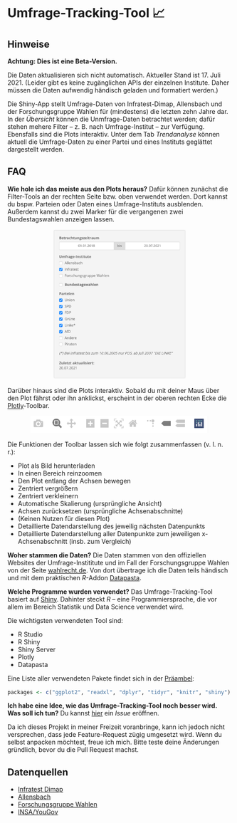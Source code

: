 # Umfrage-Tracking-Tool 📈

## Hinweise
**Achtung: Dies ist eine Beta-Version.**

Die Daten aktualisieren sich nicht automatisch. Aktueller Stand ist 17. Juli 2021. 
(Leider gibt es keine zugänglichen APIs der einzelnen Institute. Daher müssen die Daten aufwendig händisch geladen und formatiert werden.)

Die Shiny-App stellt Umfrage-Daten von Infratest-Dimap, Allensbach und der Forschungsgruppe Wahlen für (mindestens) die letzten zehn Jahre dar. In der _Übersicht_ können die Unmfrage-Daten betrachtet werden; dafür stehen mehere Filter – z. B. nach Umfrage-Institut – zur Verfügung. Ebensfalls sind die Plots interaktiv. Unter dem Tab _Trendanalyse_ können aktuell die Umfrage-Daten zu einer Partei und eines Instituts geglättet dargestellt werden.

## FAQ

**Wie hole ich das meiste aus den Plots heraus?**
Dafür können zunächst die Filter-Tools an der rechten Seite bzw. oben verwendet werden. Dort kannst du bspw. Parteien oder Daten eines Umfrage-Instituts ausblenden. Außerdem kannst du zwei Marker für die vergangenen zwei Bundestagswahlen anzeigen lassen.

<p align="center">
<img src="App/HTML/Screenshots/Filter.png" alt="alt text" width="300px">
  </p>

Darüber hinaus sind die Plots interaktiv. Sobald du mit deiner Maus über den Plot fährst oder ihn anklickst, erscheint in der oberen rechten Ecke die [Plotly](https://plotly.com)-Toolbar.


<p align="center">
<img src="App/HTML/Screenshots/Plotly-Toolbar.png" alt="alt text" width="400px">
  </p>


Die Funktionen der Toolbar lassen sich wie folgt zusammenfassen (v. l. n. r.):
- Plot als Bild herunterladen
- In einen Bereich reinzoomen
- Den Plot entlang der Achsen bewegen
- Zentriert vergrößern
- Zentriert verkleinern
- Automatische Skalierung (ursprüngliche Ansicht)
- Achsen zurücksetzen (ursprüngliche Achsenabschnitte)
- (Keinen Nutzen für diesen Plot)
- Detaillierte Datendarstellung des jeweilig nächsten Datenpunkts
- Detaillierte Datendarstellung aller Datenpunkte zum jeweiligen x-Achsenabschnitt (insb. zum Vergleich)

**Woher stammen die Daten?**
Die Daten stammen von den offiziellen Websites der Umfrage-Instititute und im Fall der Forschungsgruppe Wahlen von der Seite [wahlrecht.de](https://www.wahlrecht.de/). Von dort übertrage ich die Daten teils händisch und mit dem praktischen _R_-Addon [Datapasta](https://milesmcbain.github.io/datapasta/). 

**Welche Programme wurden verwendet?**
Das Umfrage-Tracking-Tool basiert auf [Shiny](https://shiny.rstudio.com). Dahinter steckt _R_ – eine Programmiersprache, die vor allem im Bereich Statistik und Data Science verwendet wird.

Die wichtigsten verwendeten Tool sind:
- R Studio
- R Shiny
- Shiny Server
- Plotly
- Datapasta

Eine Liste aller verwendeten Pakete findet sich in der [Präambel](https://github.com/dominiklawetzky/umfrage-tracking-projekt/blob/main/preamble.R):

```R
packages <- c("ggplot2", "readxl", "dplyr", "tidyr", "knitr", "shiny")
```

**Ich habe eine Idee, wie das Umfrage-Tracking-Tool noch besser wird. Was soll ich tun?**
Du kannst [hier](https://github.com/dominiklawetzky/umfrage-tracking-projekt/issues) ein _Issue_ eröffnen. 

Da ich dieses Projekt in meiner Freizeit voranbringe, kann ich jedoch nicht versprechen, dass jede Feature-Request zügig umgesetzt wird. Wenn du selbst anpacken möchtest, freue ich mich. Bitte teste deine Änderungen gründlich, bevor du die Pull Request machst.

## Datenquellen
- [Infratest Dimap](https://www.infratest-dimap.de/umfragen-analysen/bundesweit/sonntagsfrage/)
- [Allensbach](https://www.ifd-allensbach.de/studien-und-berichte/sonntagsfrage/gesamt.html)
- [Forschungsgruppe Wahlen](https://www.wahlrecht.de/umfragen/politbarometer.htm)
- [INSA/YouGov](https://www.wahlrecht.de/umfragen/insa.htm)
